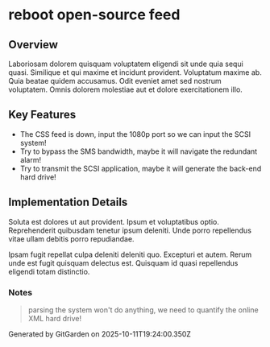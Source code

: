 # reboot open-source feed

## Overview
Laboriosam dolorem quisquam voluptatem eligendi sit unde quia sequi quasi. Similique et qui maxime et incidunt provident. Voluptatum maxime ab. Quia beatae quidem accusamus. Odit eveniet amet sed nostrum voluptatem. Omnis dolorem molestiae aut et dolore exercitationem illo.

## Key Features
- The CSS feed is down, input the 1080p port so we can input the SCSI system!
- Try to bypass the SMS bandwidth, maybe it will navigate the redundant alarm!
- Try to transmit the SCSI application, maybe it will generate the back-end hard drive!

## Implementation Details
Soluta est dolores ut aut provident. Ipsum et voluptatibus optio. Reprehenderit quibusdam tenetur ipsum deleniti. Unde porro repellendus vitae ullam debitis porro repudiandae.
 Ipsam fugit repellat culpa deleniti deleniti quo. Excepturi et autem. Rerum unde est fugit quisquam delectus est. Quisquam id quasi repellendus eligendi totam distinctio.

### Notes
> parsing the system won't do anything, we need to quantify the online XML hard drive!

Generated by GitGarden on 2025-10-11T19:24:00.350Z